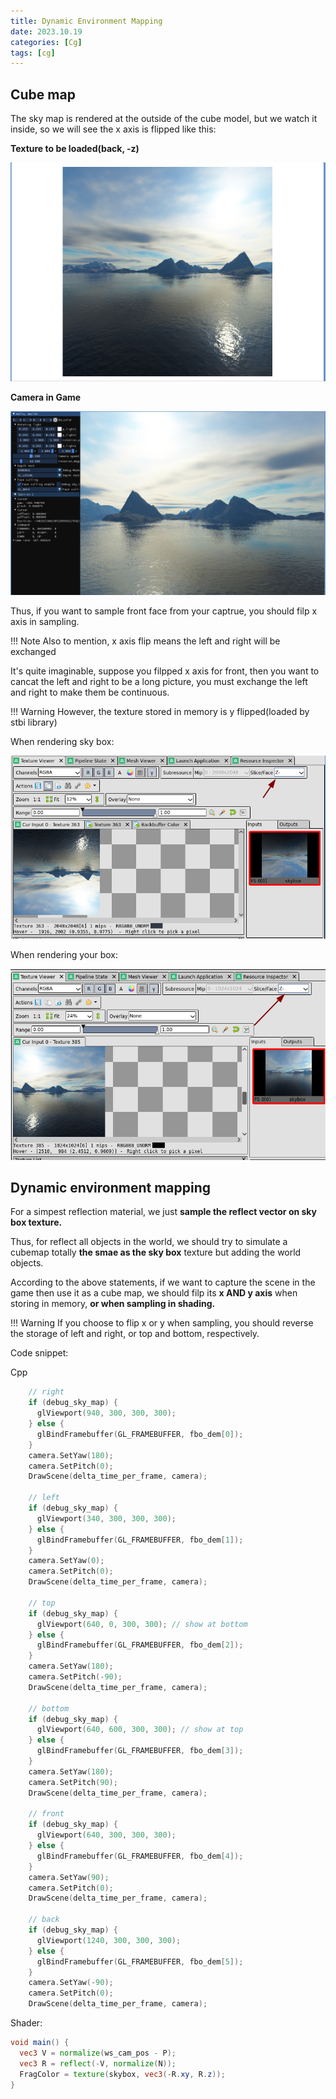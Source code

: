 ```yaml
---
title: Dynamic Environment Mapping
date: 2023.10.19
categories: [Cg]
tags: [cg]
---
```


## Cube map

The sky map is rendered at the outside of the cube model, but we watch it inside, so we will see the x axis is flipped like this:

**Texture to be loaded(back, -z)**

![](/assets/images/cubemap-back.png)

**Camera in Game**

![](/assets/images/cubemap-back-in-game.png)

Thus, if you want to sample front face from your captrue, you should filp x axis in sampling.

!!! Note Also to mention, x axis flip means the left and right will be exchanged

It's quite imaginable, suppose you filpped x axis for front, then you want to cancat the left and right to be a long picture, you must exchange the left and right to make them be continuous.

!!! Warning However, the texture stored in memory is y flipped(loaded by stbi library)

When rendering sky box:

![](/assets/images/cube-map-store-in-game.png)

When rendering your box:

![](/assets/images/cube-map-capture-in-game.png)

## Dynamic environment mapping

For a simpest reflection material, we just **sample the reflect vector on sky box texture.** 

Thus, for reflect all objects in the world, we should try to simulate a cubemap totally **the smae as the sky box** texture but adding the world objects.

According to the above statements, if we want to capture the scene in the game then use it as a cube map, we should filp its **x AND y axis** when storing in memory, **or when sampling in shading.**

!!! Warning If you choose to flip x or y when sampling, you should reverse the storage of left and right, or top and bottom, respectively.

Code snippet:

Cpp

```cpp
    // right
    if (debug_sky_map) {
      glViewport(940, 300, 300, 300);
    } else {
      glBindFramebuffer(GL_FRAMEBUFFER, fbo_dem[0]);
    }
    camera.SetYaw(180);
    camera.SetPitch(0);
    DrawScene(delta_time_per_frame, camera);

    // left
    if (debug_sky_map) {
      glViewport(340, 300, 300, 300);
    } else {
      glBindFramebuffer(GL_FRAMEBUFFER, fbo_dem[1]);
    }
    camera.SetYaw(0);
    camera.SetPitch(0);
    DrawScene(delta_time_per_frame, camera);

    // top
    if (debug_sky_map) {
      glViewport(640, 0, 300, 300); // show at bottom
    } else {
      glBindFramebuffer(GL_FRAMEBUFFER, fbo_dem[2]);
    }
    camera.SetYaw(180);
    camera.SetPitch(-90);
    DrawScene(delta_time_per_frame, camera);

    // bottom
    if (debug_sky_map) {
      glViewport(640, 600, 300, 300); // show at top
    } else {
      glBindFramebuffer(GL_FRAMEBUFFER, fbo_dem[3]);
    }
    camera.SetYaw(180);
    camera.SetPitch(90);
    DrawScene(delta_time_per_frame, camera);

    // front
    if (debug_sky_map) {
      glViewport(640, 300, 300, 300);
    } else {
      glBindFramebuffer(GL_FRAMEBUFFER, fbo_dem[4]);
    }
    camera.SetYaw(90);
    camera.SetPitch(0);
    DrawScene(delta_time_per_frame, camera);

    // back
    if (debug_sky_map) {
      glViewport(1240, 300, 300, 300);
    } else {
      glBindFramebuffer(GL_FRAMEBUFFER, fbo_dem[5]);
    }
    camera.SetYaw(-90);
    camera.SetPitch(0);
    DrawScene(delta_time_per_frame, camera);
```

Shader:

```glsl
void main() {
  vec3 V = normalize(ws_cam_pos - P);
  vec3 R = reflect(-V, normalize(N));
  FragColor = texture(skybox, vec3(-R.xy, R.z));
}
```
